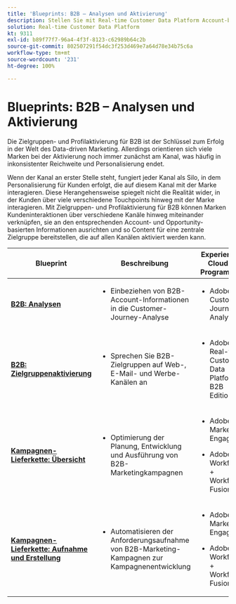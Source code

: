 ```yaml
---
title: 'Blueprints: B2B – Analysen und Aktivierung'
description: Stellen Sie mit Real-time Customer Data Platform Account-basierte Zielgruppen und profilorientierte Kundenerlebnisse bereit.
solution: Real-time Customer Data Platform
kt: 9311
exl-id: b89f77f7-96a4-4f3f-8123-c62989b64c2b
source-git-commit: 802507291f54dc3f253d469e7a64d78e34b75c6a
workflow-type: tm+mt
source-wordcount: '231'
ht-degree: 100%

---
```


# Blueprints: B2B – Analysen und Aktivierung

Die Zielgruppen- und Profilaktivierung für B2B ist der Schlüssel zum Erfolg in der Welt des Data-driven Marketing. Allerdings orientieren sich viele Marken bei der Aktivierung noch immer zunächst am Kanal, was häufig in inkonsistenter Reichweite und Personalisierung endet.

Wenn der Kanal an erster Stelle steht, fungiert jeder Kanal als Silo, in dem Personalisierung für Kunden erfolgt, die auf diesem Kanal mit der Marke interagieren. Diese Herangehensweise spiegelt nicht die Realität wider, in der Kunden über viele verschiedene Touchpoints hinweg mit der Marke interagieren. Mit Zielgruppen- und Profilaktivierung für B2B können Marken Kundeninteraktionen über verschiedene Kanäle hinweg miteinander verknüpfen, sie an den entsprechenden Account- und Opportunity-basierten Informationen ausrichten und so Content für eine zentrale Zielgruppe bereitstellen, die auf allen Kanälen aktiviert werden kann.

| Blueprint | Beschreibung | Experience Cloud-Programme |
|---|---|---|
| **[B2B: Analysen](https://experienceleague.adobe.com/docs/analytics-platform/using/cja-usecases/b2b.html?lang=de)** | <ul><li>Einbeziehen von B2B-Account-Informationen in die Customer-Journey-Analyse</li></ul> | <ul><li>Adobe Customer Journey Analytics</li></ul> |
| **[B2B: Zielgruppenaktivierung](b2bactivation.md)** | <ul><li>Sprechen Sie B2B-Zielgruppen auf Web-, E-Mail- und Werbe-Kanälen an</li></ul> | <ul><li>Adobe Real-time Customer Data Platform B2B Edition</li></ul> |
| **[Kampagnen-Lieferkette: Übersicht](/help/blueprints/b2b/campaign-supply-chain/overview.md)** | <ul><li>Optimierung der Planung, Entwicklung und Ausführung von B2B-Marketingkampagnen</li></ul> | <ul><li>Adobe Marketo Engage</li></ul><ul><li>Adobe Workfront + Workfront Fusion</li></ul> |
| **[Kampagnen-Lieferkette: Aufnahme und Erstellung](/help/blueprints/b2b/campaign-supply-chain/intake-and-create.md)** | <ul><li>Automatisieren der Anforderungsaufnahme von B2B-Marketing-Kampagnen zur Kampagnenentwicklung</li></ul> | <ul><li>Adobe Marketo Engage</li></ul><ul><li>Adobe Workfront + Workfront Fusion</li></ul> |

